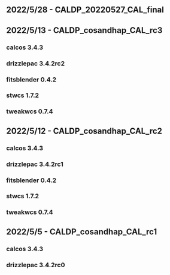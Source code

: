 ## 2022/5/28 - CALDP_20220527_CAL_final

## 2022/5/13 - CALDP_cosandhap_CAL_rc3
### calcos 3.4.3
### drizzlepac 3.4.2rc2
### fitsblender 0.4.2
### stwcs 1.7.2
### tweakwcs 0.7.4

## 2022/5/12 - CALDP_cosandhap_CAL_rc2
### calcos 3.4.3
### drizzlepac 3.4.2rc1
### fitsblender 0.4.2
### stwcs 1.7.2
### tweakwcs 0.7.4

## 2022/5/5 - CALDP_cosandhap_CAL_rc1
### calcos 3.4.3
### drizzlepac 3.4.2rc0

